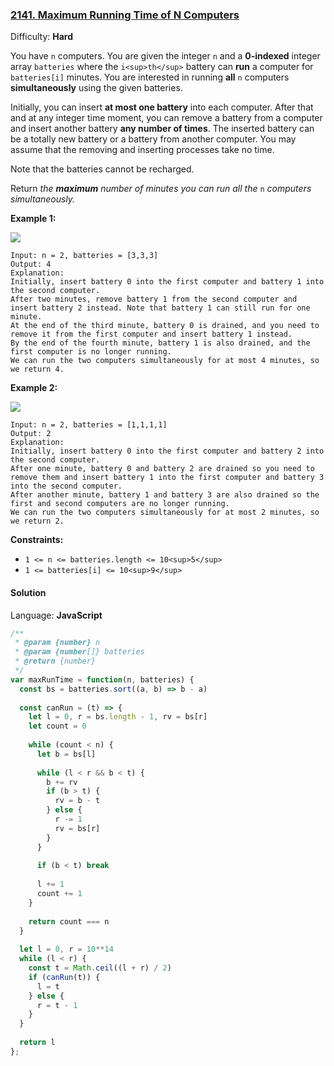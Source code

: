 ### [2141\. Maximum Running Time of N Computers](https://leetcode.com/problems/maximum-running-time-of-n-computers/)

Difficulty: **Hard**


You have `n` computers. You are given the integer `n` and a **0-indexed** integer array `batteries` where the `i<sup>th</sup>` battery can **run** a computer for `batteries[i]` minutes. You are interested in running **all** `n` computers **simultaneously** using the given batteries.

Initially, you can insert **at most one battery** into each computer. After that and at any integer time moment, you can remove a battery from a computer and insert another battery **any number of times**. The inserted battery can be a totally new battery or a battery from another computer. You may assume that the removing and inserting processes take no time.

Note that the batteries cannot be recharged.

Return _the **maximum** number of minutes you can run all the_ `n` _computers simultaneously._

**Example 1:**

![](https://assets.leetcode.com/uploads/2022/01/06/example1-fit.png)

```
Input: n = 2, batteries = [3,3,3]
Output: 4
Explanation: 
Initially, insert battery 0 into the first computer and battery 1 into the second computer.
After two minutes, remove battery 1 from the second computer and insert battery 2 instead. Note that battery 1 can still run for one minute.
At the end of the third minute, battery 0 is drained, and you need to remove it from the first computer and insert battery 1 instead.
By the end of the fourth minute, battery 1 is also drained, and the first computer is no longer running.
We can run the two computers simultaneously for at most 4 minutes, so we return 4.

```

**Example 2:**

![](https://assets.leetcode.com/uploads/2022/01/06/example2.png)

```
Input: n = 2, batteries = [1,1,1,1]
Output: 2
Explanation: 
Initially, insert battery 0 into the first computer and battery 2 into the second computer. 
After one minute, battery 0 and battery 2 are drained so you need to remove them and insert battery 1 into the first computer and battery 3 into the second computer. 
After another minute, battery 1 and battery 3 are also drained so the first and second computers are no longer running.
We can run the two computers simultaneously for at most 2 minutes, so we return 2.
```

**Constraints:**

*   `1 <= n <= batteries.length <= 10<sup>5</sup>`
*   `1 <= batteries[i] <= 10<sup>9</sup>`


#### Solution

Language: **JavaScript**

```javascript
/**
 * @param {number} n
 * @param {number[]} batteries
 * @return {number}
 */
var maxRunTime = function(n, batteries) {
  const bs = batteries.sort((a, b) => b - a)
  
  const canRun = (t) => {
    let l = 0, r = bs.length - 1, rv = bs[r]
    let count = 0
    
    while (count < n) {
      let b = bs[l]
      
      while (l < r && b < t) {
        b += rv
        if (b > t) {
          rv = b - t
        } else {
          r -= 1
          rv = bs[r]
        }
      }
      
      if (b < t) break
      
      l += 1
      count += 1
    }
    
    return count === n
  }
  
  let l = 0, r = 10**14
  while (l < r) {
    const t = Math.ceil((l + r) / 2)
    if (canRun(t)) {
      l = t
    } else {
      r = t - 1
    }
  }
  
  return l
};
```